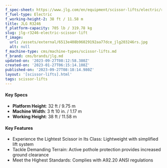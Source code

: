 ```yaml
---
f_spec-sheet: https://www.jlg.com/en/equipment/scissor-lifts/electric/r-series/r3246
f_fuel-type: Electric
f_working-height-2: 38 ft / 11.58 m
title: JLG R3246
f_platform-capacity: 705 lb / 319.78 kg
slug: jlg-r3246-electric-scissor-lift
f_image:
  url: /assets/external/6513e408b96029192aa77dce_jlg203246rs.jpg
  alt: null
f_machine-type: cms/machine-types/scissor-lifts.md
f_brand: cms/brands/jlg.md
updated-on: '2023-09-27T08:12:58.380Z'
created-on: '2023-01-27T06:15:14.108Z'
published-on: '2023-09-27T08:18:14.980Z'
layout: '[scissor-lifts].html'
tags: scissor-lifts
---
```


#### Key Specs

*   **Platform Height**: 32 ft / 9.75 m
*   **Machine Width**: 3 ft 10 in. / 1.17 m
*   **Working Height**: 38 ft / 11.58 m

  

#### Key Features

*   Experience the Lightest Scissor in Its Class: Lightweight with simplified lift system
*   Tackle Demanding Terrain: Active pothole protection provides increased ground clearance
*   Meet the Highest Standards: Complies with A92.20 ANSI regulations
